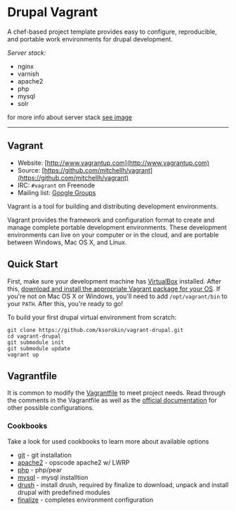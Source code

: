 # Drupal Vagrant
  
  A chef-based project template provides easy to configure, reproducible, and portable work environments for drupal development.

*Server stack:*

* nginx
* varnish
* apache2
* php
* mysql
* solr

for more info about server stack [see image](http://www.unixguru.co.uk/wp-content/uploads/2013/02/UnixGuruNVAColour1.png)

-------------

## Vagrant

* Website: [http://www.vagrantup.com](http://www.vagrantup.com)
* Source: [https://github.com/mitchellh/vagrant](https://github.com/mitchellh/vagrant)
* IRC: `#vagrant` on Freenode
* Mailing list: [Google Groups](http://groups.google.com/group/vagrant-up)

Vagrant is a tool for building and distributing development environments.

Vagrant provides the framework and configuration format to create and
manage complete portable development environments. These development
environments can live on your computer or in the cloud, and are portable
between Windows, Mac OS X, and Linux.

## Quick Start

First, make sure your development machine has [VirtualBox](http://www.virtualbox.org)
installed. After this, [download and install the appropriate Vagrant package for your OS](http://downloads.vagrantup.com). If you're not on Mac OS X or Windows, you'll need
to add `/opt/vagrant/bin` to your `PATH`. After this, you're ready to go!

To build your first drupal virtual environment from scratch:

    git clone https://github.com/ksorokin/vagrant-drupal.git
    cd vagrant-drupal
    git submodule init
    git submodule update
    vagrant up

## Vagrantfile

It is common to modify the [Vagrantfile](https://github.com/ksorokin/vagrant-drupal/blob/master/Vagrantfile) to meet project needs. Read through the comments in the Vagrantfile as well as the [official documentation](http://docs.vagrantup.com/v2/) for other possible configurations.

### Cookbooks

Take a look for used cookbooks to learn more about available options
* [git](https://github.com/opscode-cookbooks/git) - git installation
* [apache2](https://github.com/opscode-cookbooks/apache2) - opscode apache2 w/ LWRP
* [php](https://github.com/opscode-cookbooks/php) - php/pear 
* [mysql](https://github.com/opscode-cookbooks/mysql) - mysql installtion
* [drush](https://github.com/ksorokin/chef-drush.git) - install drush, required by finalize to download, unpack and install drupal with predefined modules
* [finalize](https://github.com/ksorokin/vagrant-drupal/tree/master/cookbooks-local/finalize) - completes environment configuration
